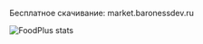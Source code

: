 Бесплатное скачивание: market.baronessdev.ru

![FoodPlus stats](https://bstats.org/signatures/bukkit/FoodPlus.svg)